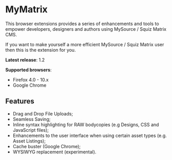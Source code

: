 MyMatrix
======================================================================================================================

This browser extensions provides a series of enhancements and tools to empower developers, designers and authors using MySource / Squiz Matrix CMS.

If you want to make yourself a more efficient MySource / Squiz Matrix user then this is the extension for you.

**Latest release**: 1.2

**Supported browsers**:

* Firefox 4.0 - 10.x
* Google Chrome

Features
--------

* Drag and Drop File Uploads;
* Seamless Saving;
* Inline syntax highlighting for RAW bodycopies (e.g Designs, CSS and JavaScript files);
* Enhancements to the user interface when using certain asset types (e.g. Asset Listings);
* Cache buster (Google Chrome);
* WYSIWYG replacement (experimental).